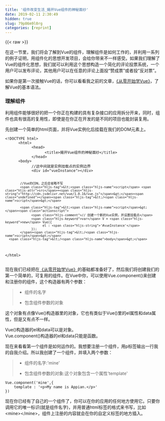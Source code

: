```yaml
---
title: '组件改变生活_揭开Vue组件的神秘面纱' 
date: 2019-02-11 2:30:49
hidden: true
slug: 79p86m9l0rg
categories: [reprint]
---
```


{{< raw >}}

                    
<p>在这一节里，我们将会了解到Vue的组件，理解组件是如何工作的，并利用一系列<br>的例子证明，用组件化的思想开发项目，会给你带来不一样感受。如果我们理解了Vue的组件化思想，我们就可以利用这个思想构造一个简化的评论投票系统，一个用户可以发布评论，其他用户可以在任意的评论上面投“赞成票”或者投“反对票”。</p>
<p>如果你是第一次接触Vue的话，你可以看看我之前的文章，<a href="https://segmentfault.com/a/1190000005041030">《从零开始学Vue》</a>，了解Vue的基本语法。</p>
<h3 id="articleHeader0">理解组件</h3>
<p>利用组件能够很好的把一个你正在构建的具有复杂接口的应用拆分开来，同时，组件也具有很高的复用性，即使是在你正在开发的是不同的项目也能封装复用。</p>
<p>先创建一个简单的html页面，并将Vue实例化后挂载在我们的DOM元素上。</p>
<div class="widget-codetool" style="display:none;">
      <div class="widget-codetool--inner">
      <span class="selectCode code-tool" data-toggle="tooltip" data-placement="top" title="" data-original-title="全选"></span>
      <span type="button" class="copyCode code-tool" data-toggle="tooltip" data-placement="top" data-clipboard-text="<!DOCTYPE html>
      <html>
            <head>
                  <title>揭开Vue组件的神秘面纱</title>
            </head>
      <body>
            //这中间就是实例挂载点的实例边界
            <div id=&quot;vueInstance&quot;></div>

            //Vue的CDN，之后会省略不写
            <script src=&quot;http://cdn.jsdelivr.net/vue/1.0.16/vue.js&quot;></script>

            <script>
                  // 创建一个新的Vue实例，并设置挂载点
                  var V = new Vue({
                        el : '#vueInstance'
                  });
            </script>
      </body>
</html>" title="" data-original-title="复制"></span>
      <span type="button" class="saveToNote code-tool" data-toggle="tooltip" data-placement="top" title="" data-original-title="放进笔记"></span>
      </div>
      </div><pre class="javascript hljs"><code class="js">&lt;!DOCTYPE html&gt;
      <span class="xml"><span class="hljs-tag">&lt;<span class="hljs-name">html</span>&gt;</span>
            <span class="hljs-tag">&lt;<span class="hljs-name">head</span>&gt;</span>
                  <span class="hljs-tag">&lt;<span class="hljs-name">title</span>&gt;</span>揭开Vue组件的神秘面纱<span class="hljs-tag">&lt;/<span class="hljs-name">title</span>&gt;</span>
            <span class="hljs-tag">&lt;/<span class="hljs-name">head</span>&gt;</span>
      <span class="hljs-tag">&lt;<span class="hljs-name">body</span>&gt;</span>
            //这中间就是实例挂载点的实例边界
            <span class="hljs-tag">&lt;<span class="hljs-name">div</span> <span class="hljs-attr">id</span>=<span class="hljs-string">"vueInstance"</span>&gt;</span><span class="hljs-tag">&lt;/<span class="hljs-name">div</span>&gt;</span>

            //Vue的CDN，之后会省略不写
            <span class="hljs-tag">&lt;<span class="hljs-name">script</span> <span class="hljs-attr">src</span>=<span class="hljs-string">"http://cdn.jsdelivr.net/vue/1.0.16/vue.js"</span>&gt;</span><span class="undefined"></span><span class="hljs-tag">&lt;/<span class="hljs-name">script</span>&gt;</span>

            <span class="hljs-tag">&lt;<span class="hljs-name">script</span>&gt;</span><span class="actionscript">
                  <span class="hljs-comment">// 创建一个新的Vue实例，并设置挂载点</span>
                  <span class="hljs-keyword">var</span> V = <span class="hljs-keyword">new</span> Vue({
                        el : <span class="hljs-string">'#vueInstance'</span>
                  });
            </span><span class="hljs-tag">&lt;/<span class="hljs-name">script</span>&gt;</span>
      <span class="hljs-tag">&lt;/<span class="hljs-name">body</span>&gt;</span>
<span class="hljs-tag">&lt;/<span class="hljs-name">html</span>&gt;</span></span></code></pre>
<p>现在我们已经把在<a href="https://segmentfault.com/a/1190000005041030" target="_blank">《从零开始学Vue》</a>的基础都准备好了，然后我们将创建我们的第一个简单的，可复用的组件。在Vue中你，可以使用Vue.component()来创建和注册你的组件，这个构造器有两个参数：</p>
<blockquote><ul>
<li><p>组件的名字</p></li>
<li><p>包含组件参数的对象</p></li>
</ul></blockquote>
<p>这个对象有点像Vue()构造器里的对象，它也有类似于Vue()里的el属性和data属性，但是又有点不一样。</p>
<p>Vue()构造器的el和data可以是对象。<br>Vue.component()构造器的el和data只能是函数。</p>
<p>现在来看看第一个组件是如何运作的。我想要注册一个组件，用p标签输出一行我的自我介绍。所以我创建了一个组件，并填入两个参数：</p>
<blockquote><ul>
<li><p>组件的名字:'mine'</p></li>
<li><p>包含组件参数的对象:这个对象包含一个属性'template'</p></li>
</ul></blockquote>
<div class="widget-codetool" style="display:none;">
      <div class="widget-codetool--inner">
      <span class="selectCode code-tool" data-toggle="tooltip" data-placement="top" title="" data-original-title="全选"></span>
      <span type="button" class="copyCode code-tool" data-toggle="tooltip" data-placement="top" data-clipboard-text="Vue.component('mine',{
    template : '<p>My name is Appian.</p>'
})" title="" data-original-title="复制"></span>
      <span type="button" class="saveToNote code-tool" data-toggle="tooltip" data-placement="top" title="" data-original-title="放进笔记"></span>
      </div>
      </div><pre class="javascript hljs"><code class="js">Vue.component(<span class="hljs-string">'mine'</span>,{
    <span class="hljs-attr">template</span> : <span class="hljs-string">'&lt;p&gt;My name is Appian.&lt;/p&gt;'</span>
})</code></pre>
<p>现在你已经有了自己的一个组件了，你可以在你的应用的任何地方使用它。只要你调用它的唯一标识(就是组件名字)，并用普通html标签的格式来书写，比如&lt;mine&gt;&lt;/mine&gt;，组件上注册的内容就会在你的自定义标签的地方插入。</p>
<div class="widget-codetool" style="display:none;">
      <div class="widget-codetool--inner">
      <span class="selectCode code-tool" data-toggle="tooltip" data-placement="top" title="" data-original-title="全选"></span>
      <span type="button" class="copyCode code-tool" data-toggle="tooltip" data-placement="top" data-clipboard-text=" <div id=&quot;vueInstance&quot;>
    <mine></mine>   //标识注册的内容会在这里插入
    <mine></mine>
    <mine></mine>   //重复插入注册内容
 </div>

 <script>
       Vue.component('mine',{   //这里就是注册的内容
           template : '<p>My name is Appian.</p>'
       });

       var V = new Vue({
             el : '#vueInstance'
       });
 </script>" title="" data-original-title="复制"></span>
      <span type="button" class="saveToNote code-tool" data-toggle="tooltip" data-placement="top" title="" data-original-title="放进笔记"></span>
      </div>
      </div><pre class="javascript hljs"><code class="js"> &lt;div id=<span class="hljs-string">"vueInstance"</span>&gt;
    <span class="xml"><span class="hljs-tag">&lt;<span class="hljs-name">mine</span>&gt;</span><span class="hljs-tag">&lt;/<span class="hljs-name">mine</span>&gt;</span></span>   <span class="hljs-comment">//标识注册的内容会在这里插入</span>
    &lt;mine&gt;<span class="xml"><span class="hljs-tag">&lt;/<span class="hljs-name">mine</span>&gt;</span></span>
    &lt;mine&gt;<span class="xml"><span class="hljs-tag">&lt;/<span class="hljs-name">mine</span>&gt;</span></span>   <span class="hljs-comment">//重复插入注册内容</span>
 &lt;<span class="hljs-regexp">/div&gt;

 &lt;script&gt;
       Vue.component('mine',{   /</span><span class="hljs-regexp">/这里就是注册的内容
           template : '&lt;p&gt;My name is Appian.&lt;/</span>p&gt;<span class="hljs-string">'
       });

       var V = new Vue({
             el : '</span>#vueInstance<span class="hljs-string">'
       });
 &lt;/script&gt;</span></code></pre>
<p>Vue使用模板Template来代替组件，并使自定义的唯一标识用html标签插入到DOM结构中去，使得html更加简洁、整齐和直观。</p>
<h3 id="articleHeader1">利用template标签处理复杂组件</h3>
<p>现在你可能会想，我写的组件怎么可能只有一行p标签？一行p标签还有必要组件这么麻烦吗？是的，组件是为了更复杂的封装复用而生的。所以，如果你只会Vue.component()构造器中的template属性定义html代码，利用字符串拼接拼出所有的代码，这样只会让你比用jq更加疲惫不堪。</p>
<p>为了避免上面的这种情况，所以我们可以用template标签（注意属性和标签是不一样的）来达到我们的目的。我们可以在页面的任何地方，定义template标签，并在template标签内，写好我们的模板。因为template标签在页面加载的时候不会渲染出来，只有在我们需要它的时候，这个标签内的内容才会被渲染出来。所以，你可以把template标签放在任何地方，并给它一个id，以便在组件注册的时候能够找到模板。</p>
<div class="widget-codetool" style="display:none;">
      <div class="widget-codetool--inner">
      <span class="selectCode code-tool" data-toggle="tooltip" data-placement="top" title="" data-original-title="全选"></span>
      <span type="button" class="copyCode code-tool" data-toggle="tooltip" data-placement="top" data-clipboard-text=" <div id=&quot;vueInstance&quot;>
    <mine></mine>   //标识注册的内容会在这里插入
 </div>

 <template id=&quot;mineTpl&quot;>
         <p>My name is Appian.</p>
         <button>点击没有任何事件</button>
 </template>

 <script>
       Vue.component('mine',{   //这里就是注册的内容
           template : '#mineTpl'
       });

       var V = new Vue({
             el : '#vueInstance'
       });
 </script>" title="" data-original-title="复制"></span>
      <span type="button" class="saveToNote code-tool" data-toggle="tooltip" data-placement="top" title="" data-original-title="放进笔记"></span>
      </div>
      </div><pre class="javascript hljs"><code class="js"> &lt;div id=<span class="hljs-string">"vueInstance"</span>&gt;
    <span class="xml"><span class="hljs-tag">&lt;<span class="hljs-name">mine</span>&gt;</span><span class="hljs-tag">&lt;/<span class="hljs-name">mine</span>&gt;</span></span>   <span class="hljs-comment">//标识注册的内容会在这里插入</span>
 &lt;<span class="hljs-regexp">/div&gt;

 &lt;template id="mineTpl"&gt;
         &lt;p&gt;My name is Appian.&lt;/</span>p&gt;
         <span class="xml"><span class="hljs-tag">&lt;<span class="hljs-name">button</span>&gt;</span>点击没有任何事件<span class="hljs-tag">&lt;/<span class="hljs-name">button</span>&gt;</span></span>
 &lt;<span class="hljs-regexp">/template&gt;

 &lt;script&gt;
       Vue.component('mine',{   /</span><span class="hljs-regexp">/这里就是注册的内容
           template : '#mineTpl'
       });

       var V = new Vue({
             el : '#vueInstance'
       });
 &lt;/</span>script&gt;</code></pre>
<p>我们现在已经可以利用这样的方法创建一个复杂的组件了。这样我们可能将复杂的代码进行功能分区之后组件化，用组件的思想避免代码一坨一坨的。组件化能够帮你更清晰的组织好你的模块，使你的组件更加vue化。</p>
<h3 id="articleHeader2">通过props向组件中传递数据</h3>
<p>每次创建组件实例的时候，这个实例都划分了自己的组件范围，这个范围导致了在这个组件区域内无法获得其父组件的数据。所以，Vue是如何处理父组件向子组件中传递数据的呢？答案是，通过props。</p>
<p>先看一个最简单，从父组件向子组件中传递data的例子。注册的mine组件是子组件，他希望从父组件那里得到‘city’这个数据的信息，所以在mine的构造器里增加了一个参数props，用来接收父组件传递过来的city的值。</p>
<div class="widget-codetool" style="display:none;">
      <div class="widget-codetool--inner">
      <span class="selectCode code-tool" data-toggle="tooltip" data-placement="top" title="" data-original-title="全选"></span>
      <span type="button" class="copyCode code-tool" data-toggle="tooltip" data-placement="top" data-clipboard-text="Vue.component('mine',{
    template : '<p>Appian is from "{{" city "}}".</p>',
    props : ['city']
});" title="" data-original-title="复制"></span>
      <span type="button" class="saveToNote code-tool" data-toggle="tooltip" data-placement="top" title="" data-original-title="放进笔记"></span>
      </div>
      </div><pre class="javascript hljs"><code class="js">Vue.component(<span class="hljs-string">'mine'</span>,{
    <span class="hljs-attr">template</span> : <span class="hljs-string">'&lt;p&gt;Appian is from "{{" city "}}".&lt;/p&gt;'</span>,
    <span class="hljs-attr">props</span> : [<span class="hljs-string">'city'</span>]
});</code></pre>
<p>上面的例子中，我们定义了props作为一个数组，所以props可以用来接收多个字段，而这些字段就是子组件期望从父组件那里得到的。</p>
<p>props不一定要是数组，也可以是对象。可以在对象中详细的定义很多props的限制条件。</p>
<div class="widget-codetool" style="display:none;">
      <div class="widget-codetool--inner">
      <span class="selectCode code-tool" data-toggle="tooltip" data-placement="top" title="" data-original-title="全选"></span>
      <span type="button" class="copyCode code-tool" data-toggle="tooltip" data-placement="top" data-clipboard-text="Vue.component('mine',{
    template : '<p>Appian is from "{{" city "}}".</p>',
    props : {
        city : {
            type : String,//定义字符串类型
            required : true,//该字段是必须的
            default : 'China'//设置默认值
        }
    }
});" title="" data-original-title="复制"></span>
      <span type="button" class="saveToNote code-tool" data-toggle="tooltip" data-placement="top" title="" data-original-title="放进笔记"></span>
      </div>
      </div><pre class="javascript hljs"><code class="js">Vue.component(<span class="hljs-string">'mine'</span>,{
    <span class="hljs-attr">template</span> : <span class="hljs-string">'&lt;p&gt;Appian is from "{{" city "}}".&lt;/p&gt;'</span>,
    <span class="hljs-attr">props</span> : {
        <span class="hljs-attr">city</span> : {
            <span class="hljs-attr">type</span> : <span class="hljs-built_in">String</span>,<span class="hljs-comment">//定义字符串类型</span>
            required : <span class="hljs-literal">true</span>,<span class="hljs-comment">//该字段是必须的</span>
            <span class="hljs-keyword">default</span> : <span class="hljs-string">'China'</span><span class="hljs-comment">//设置默认值</span>
        }
    }
});</code></pre>
<blockquote><p>我们不需要每次都将props的限制条件都写出来，因为在这个例子中的数据是一个很简单的字段，上例中只是为了完整展示props的对象表示方法，所以才展开来写的。</p></blockquote>
<p>那父组件那里又是怎么指派字段给子组件的呢？</p>
<div class="widget-codetool" style="display:none;">
      <div class="widget-codetool--inner">
      <span class="selectCode code-tool" data-toggle="tooltip" data-placement="top" title="" data-original-title="全选"></span>
      <span type="button" class="copyCode code-tool" data-toggle="tooltip" data-placement="top" data-clipboard-text="    <mine city=&quot;FuJian-YongAn&quot;></mine>" title="" data-original-title="复制"></span>
      <span type="button" class="saveToNote code-tool" data-toggle="tooltip" data-placement="top" title="" data-original-title="放进笔记"></span>
      </div>
      </div><pre class="javascript hljs"><code class="js" style="word-break: break-word; white-space: initial;">    &lt;mine city=<span class="hljs-string">"FuJian-YongAn"</span>&gt;<span class="xml"><span class="hljs-tag">&lt;/<span class="hljs-name">mine</span>&gt;</span></span></code></pre>
<p>这样直接在mine标签里面定义‘city’字段，就是父组件指派字段的方式之一。但是这样直接指派是很瞎的，我们需要的是动态变化的city，这个一会我们会说到的。</p>
<p>先简单介绍一下我们接下来要做的事。我们要假装我们正在搭一个博客，博客需要展示作者的基本信息，此时，我们可能会需要一些数据对象，可能是从数据库获得的，或者ajax请求到的，总之就是请求到了之后，将这个数据对象定义在父级的data中。并在html的template标签中准备渲染。</p>
<div class="widget-codetool" style="display:none;">
      <div class="widget-codetool--inner">
      <span class="selectCode code-tool" data-toggle="tooltip" data-placement="top" title="" data-original-title="全选"></span>
      <span type="button" class="copyCode code-tool" data-toggle="tooltip" data-placement="top" data-clipboard-text="<div id=&quot;vueInstance&quot;>
    <mine></mine> //标识注册的内容会在这里插入，之后也要展开来说！！！
</div>

<template id=&quot;mineTpl&quot;>
     <h1>"{{" name "}}"</h1>
     <h2>"{{" title "}}"</h2>
     <h3>"{{" city "}}"</h3>
     <p>"{{" content "}}"</p>
</template>

<script>
    //Vue.component()的构造在下文中展开来说！！！

    var V = new Vue({
         el : '#vueInstance',
         data : {
            name : 'Appian',
            title : 'This is a title',
            city : 'FuJian-XiaMen',
            content : 'There are some desc about Appians Blog'
         }
    });
</script>" title="" data-original-title="复制"></span>
      <span type="button" class="saveToNote code-tool" data-toggle="tooltip" data-placement="top" title="" data-original-title="放进笔记"></span>
      </div>
      </div><pre class="javascript hljs"><code class="js">&lt;div id=<span class="hljs-string">"vueInstance"</span>&gt;
    <span class="xml"><span class="hljs-tag">&lt;<span class="hljs-name">mine</span>&gt;</span><span class="hljs-tag">&lt;/<span class="hljs-name">mine</span>&gt;</span></span> <span class="hljs-comment">//标识注册的内容会在这里插入，之后也要展开来说！！！</span>
&lt;<span class="hljs-regexp">/div&gt;

&lt;template id="mineTpl"&gt;
     &lt;h1&gt;"{{" name "}}"&lt;/</span>h1&gt;
     <span class="xml"><span class="hljs-tag">&lt;<span class="hljs-name">h2</span>&gt;</span>"{{" title "}}"<span class="hljs-tag">&lt;/<span class="hljs-name">h2</span>&gt;</span></span>
     &lt;h3&gt;"{{" city "}}"&lt;<span class="hljs-regexp">/h3&gt;
     &lt;p&gt;"{{" content "}}"&lt;/</span>p&gt;
<span class="xml"><span class="hljs-tag">&lt;/<span class="hljs-name">template</span>&gt;</span></span>

&lt;script&gt;
    <span class="hljs-comment">//Vue.component()的构造在下文中展开来说！！！</span>

    <span class="hljs-keyword">var</span> V = <span class="hljs-keyword">new</span> Vue({
         <span class="hljs-attr">el</span> : <span class="hljs-string">'#vueInstance'</span>,
         <span class="hljs-attr">data</span> : {
            <span class="hljs-attr">name</span> : <span class="hljs-string">'Appian'</span>,
            <span class="hljs-attr">title</span> : <span class="hljs-string">'This is a title'</span>,
            <span class="hljs-attr">city</span> : <span class="hljs-string">'FuJian-XiaMen'</span>,
            <span class="hljs-attr">content</span> : <span class="hljs-string">'There are some desc about Appians Blog'</span>
         }
    });
<span class="xml"><span class="hljs-tag">&lt;/<span class="hljs-name">script</span>&gt;</span></span></code></pre>
<p>准备好模板渲染之后，当然也要注册mine的构造器Vue.component()。除了基本的绑定模板id（#mineTpl）之外，还需要指定这个子组件想要的数据的字段名，并把期望得到的4个字段写在props中。</p>
<div class="widget-codetool" style="display:none;">
      <div class="widget-codetool--inner">
      <span class="selectCode code-tool" data-toggle="tooltip" data-placement="top" title="" data-original-title="全选"></span>
      <span type="button" class="copyCode code-tool" data-toggle="tooltip" data-placement="top" data-clipboard-text="Vue.component('mine',{
   template : '#mineTpl',
   props : ['name','title','city','content']
});" title="" data-original-title="复制"></span>
      <span type="button" class="saveToNote code-tool" data-toggle="tooltip" data-placement="top" title="" data-original-title="放进笔记"></span>
      </div>
      </div><pre class="javascript hljs"><code class="js">Vue.component(<span class="hljs-string">'mine'</span>,{
   <span class="hljs-attr">template</span> : <span class="hljs-string">'#mineTpl'</span>,
   <span class="hljs-attr">props</span> : [<span class="hljs-string">'name'</span>,<span class="hljs-string">'title'</span>,<span class="hljs-string">'city'</span>,<span class="hljs-string">'content'</span>]
});</code></pre>
<p>这样我们就能告诉父级，子组件需要的字段是哪些。接下来父级就可以指派字段的值给子组件了。前面的city字段是写死的，现在这里绑定的字段就是动态绑定的。</p>
<div class="widget-codetool" style="display:none;">
      <div class="widget-codetool--inner">
      <span class="selectCode code-tool" data-toggle="tooltip" data-placement="top" title="" data-original-title="全选"></span>
      <span type="button" class="copyCode code-tool" data-toggle="tooltip" data-placement="top" data-clipboard-text="<mine :name='name'
      :title='title'
      :city='city'
      :content='content'
  ></mine>" title="" data-original-title="复制"></span>
      <span type="button" class="saveToNote code-tool" data-toggle="tooltip" data-placement="top" title="" data-original-title="放进笔记"></span>
      </div>
      </div><pre class="javascript hljs"><code class="js">&lt;mine :name=<span class="hljs-string">'name'</span>
      :title=<span class="hljs-string">'title'</span>
      :city=<span class="hljs-string">'city'</span>
      :content=<span class="hljs-string">'content'</span>
  &gt;<span class="xml"><span class="hljs-tag">&lt;/<span class="hljs-name">mine</span>&gt;</span></span></code></pre>
<blockquote>
<p>等号左右两边的字段名称可以不一样。<br>等号左边的字段名，是指在子组件的props中声明的名字。在html写成肉串式，但是在props中写成驼峰式。<br>等号右边的字段名，是指在父级里定义的字段的名字。</p>
<p>‘:’是‘v-bind’的缩写</p>
</blockquote>
<p>这样就能把父组件的4个字段绑定到子组件上。现在，只要父组件指派的字段的值一发生改变，子组件的值也会发生相应的改变。</p>
<h3 id="articleHeader3">构建一个简易评论社区系统</h3>
<p>现在就可以利用前面学到的内容，搭建一个简易的评论社区系统，样式什么的先不管，只讲究js的具体实现。</p>
<ul>
<li><p>创建一个新的Vue实例</p></li>
<li><p>给实例挂载一个div（#vueInstance）</p></li>
<li><p>定义数据，然后渲染。</p></li>
</ul>
<div class="widget-codetool" style="display:none;">
      <div class="widget-codetool--inner">
      <span class="selectCode code-tool" data-toggle="tooltip" data-placement="top" title="" data-original-title="全选"></span>
      <span type="button" class="copyCode code-tool" data-toggle="tooltip" data-placement="top" data-clipboard-text="<div id=&quot;vueInstance&quot;>
    <div class=&quot;container&quot;>
        <ul>
           //这里即将渲染出评论的投票列表
        </ul>
    </div>
</div>

<template id=&quot;postTpl&quot;>
     <li>
         <i class=&quot;up&quot;>我支持</i>
         <span>票数： "{{" post.votes "}}"</span>
         <i class=&quot;down&quot;>我反对</i>
         <a>话题： "{{" post.title "}}"</a>
       </li>
</template>


<script>
    //Vue.component()的构造在下文中展开来说！！！

    var V = new Vue({
         el : '#vueInstance',
         data : {
             posts: [{
                title: '请大大多多为我投票，我给大家发红包',
                votes: 15
             },{
                title: '投我准没错',
                votes: 53
             },{
                title: '不要投给我楼上的',
                votes: 10
             }]
         }
    });
</script>" title="" data-original-title="复制"></span>
      <span type="button" class="saveToNote code-tool" data-toggle="tooltip" data-placement="top" title="" data-original-title="放进笔记"></span>
      </div>
      </div><pre class="javascript hljs"><code class="js">&lt;div id=<span class="hljs-string">"vueInstance"</span>&gt;
    <span class="xml"><span class="hljs-tag">&lt;<span class="hljs-name">div</span> <span class="hljs-attr">class</span>=<span class="hljs-string">"container"</span>&gt;</span>
        <span class="hljs-tag">&lt;<span class="hljs-name">ul</span>&gt;</span>
           //这里即将渲染出评论的投票列表
        <span class="hljs-tag">&lt;/<span class="hljs-name">ul</span>&gt;</span>
    <span class="hljs-tag">&lt;/<span class="hljs-name">div</span>&gt;</span></span>
&lt;<span class="hljs-regexp">/div&gt;

&lt;template id="postTpl"&gt;
     &lt;li&gt;
         &lt;i class="up"&gt;我支持&lt;/i</span>&gt;
         <span class="xml"><span class="hljs-tag">&lt;<span class="hljs-name">span</span>&gt;</span>票数： "{{" post.votes "}}"<span class="hljs-tag">&lt;/<span class="hljs-name">span</span>&gt;</span></span>
         &lt;i <span class="hljs-class"><span class="hljs-keyword">class</span></span>=<span class="hljs-string">"down"</span>&gt;我反对&lt;<span class="hljs-regexp">/i&gt;
         &lt;a&gt;话题： "{{" post.title "}}"&lt;/</span>a&gt;
       <span class="xml"><span class="hljs-tag">&lt;/<span class="hljs-name">li</span>&gt;</span></span>
&lt;<span class="hljs-regexp">/template&gt;


&lt;script&gt;
    /</span><span class="hljs-regexp">/Vue.component()的构造在下文中展开来说！！！

    var V = new Vue({
         el : '#vueInstance',
         data : {
             posts: [{
                title: '请大大多多为我投票，我给大家发红包',
                votes: 15
             },{
                title: '投我准没错',
                votes: 53
             },{
                title: '不要投给我楼上的',
                votes: 10
             }]
         }
    });
&lt;/</span>script&gt;</code></pre>
<p>现在先构造好数据，有投票的话题和投票人数。然后再构造好模板（template标签），这个模板值用来渲染单个话题。模板里有除了渲染话题和投票人数，还有两个按钮，用来投赞成票或者反对票。之后我们只需要在html循环模板，然后就能多次插入模板，渲染成列表。当然也可以在模板里渲染好列表再一次插入。我们先用前一种方法。</p>
<p>不管css的样式问题，现在就可以开始注册Vue.component()构造器了，以便我们渲染页面。我们在注册的时候要明确，我注册的子组件需要的props是父级的posts数组中的一个元素对象post。所以我们应该这样注册：</p>
<div class="widget-codetool" style="display:none;">
      <div class="widget-codetool--inner">
      <span class="selectCode code-tool" data-toggle="tooltip" data-placement="top" title="" data-original-title="全选"></span>
      <span type="button" class="copyCode code-tool" data-toggle="tooltip" data-placement="top" data-clipboard-text="Vue.component('post',{
    template : '#postTpl',
    props : ['post']
});" title="" data-original-title="复制"></span>
      <span type="button" class="saveToNote code-tool" data-toggle="tooltip" data-placement="top" title="" data-original-title="放进笔记"></span>
      </div>
      </div><pre class="javascript hljs"><code class="js">Vue.component(<span class="hljs-string">'post'</span>,{
    <span class="hljs-attr">template</span> : <span class="hljs-string">'#postTpl'</span>,
    <span class="hljs-attr">props</span> : [<span class="hljs-string">'post'</span>]
});</code></pre>
<p>然后我们使用自定义的&lt;post&gt;标签插入在html中去。</p>
<div class="widget-codetool" style="display:none;">
      <div class="widget-codetool--inner">
      <span class="selectCode code-tool" data-toggle="tooltip" data-placement="top" title="" data-original-title="全选"></span>
      <span type="button" class="copyCode code-tool" data-toggle="tooltip" data-placement="top" data-clipboard-text="<div id=&quot;vueInstance&quot;>
    <div class=&quot;container&quot;>
        <ul>
           <post v-for=&quot;post in posts&quot; :post=&quot;post&quot;></post>
        </ul>
    </div>
</div>" title="" data-original-title="复制"></span>
      <span type="button" class="saveToNote code-tool" data-toggle="tooltip" data-placement="top" title="" data-original-title="放进笔记"></span>
      </div>
      </div><pre class="javascript hljs"><code class="js">&lt;div id=<span class="hljs-string">"vueInstance"</span>&gt;
    <span class="xml"><span class="hljs-tag">&lt;<span class="hljs-name">div</span> <span class="hljs-attr">class</span>=<span class="hljs-string">"container"</span>&gt;</span>
        <span class="hljs-tag">&lt;<span class="hljs-name">ul</span>&gt;</span>
           <span class="hljs-tag">&lt;<span class="hljs-name">post</span> <span class="hljs-attr">v-for</span>=<span class="hljs-string">"post in posts"</span> <span class="hljs-attr">:post</span>=<span class="hljs-string">"post"</span>&gt;</span><span class="hljs-tag">&lt;/<span class="hljs-name">post</span>&gt;</span>
        <span class="hljs-tag">&lt;/<span class="hljs-name">ul</span>&gt;</span>
    <span class="hljs-tag">&lt;/<span class="hljs-name">div</span>&gt;</span></span>
&lt;<span class="hljs-regexp">/div&gt;</span></code></pre>
<p>这样我们就已经完成了循环输出posts数组了。因为我们把数组的元素指派给了子组件，所以子组件就可以渲染title和vote。接下来要做的就是增加“赞成”和“反对”按钮的逻辑代码，并我们需要对投票状态进行锁定，就是如果我们投了某个话题的赞成票就不能再投该话题的反对票，反之亦然。<br>所以让我们开始在模板里面定义点击事件吧，投赞成票的事件叫做“upvote”，投反对票的事件叫做“downvote”。</p>
<div class="widget-codetool" style="display:none;">
      <div class="widget-codetool--inner">
      <span class="selectCode code-tool" data-toggle="tooltip" data-placement="top" title="" data-original-title="全选"></span>
      <span type="button" class="copyCode code-tool" data-toggle="tooltip" data-placement="top" data-clipboard-text="<template id=&quot;postTpl&quot;>
     <li>
         <i class=&quot;up&quot; @click=&quot;upvote&quot;>我支持</i>
         <span>票数： "{{" post.votes "}}"</span>
         <i class=&quot;down&quot; @click=&quot;downvote&quot;>我反对</i>
         <a>话题： "{{" post.title "}}"</a>
       </li>
</template>" title="" data-original-title="复制"></span>
      <span type="button" class="saveToNote code-tool" data-toggle="tooltip" data-placement="top" title="" data-original-title="放进笔记"></span>
      </div>
      </div><pre class="javascript hljs"><code class="js">&lt;template id=<span class="hljs-string">"postTpl"</span>&gt;
     <span class="xml"><span class="hljs-tag">&lt;<span class="hljs-name">li</span>&gt;</span>
         <span class="hljs-tag">&lt;<span class="hljs-name">i</span> <span class="hljs-attr">class</span>=<span class="hljs-string">"up"</span> @<span class="hljs-attr">click</span>=<span class="hljs-string">"upvote"</span>&gt;</span>我支持<span class="hljs-tag">&lt;/<span class="hljs-name">i</span>&gt;</span>
         <span class="hljs-tag">&lt;<span class="hljs-name">span</span>&gt;</span>票数： "{{" post.votes "}}"<span class="hljs-tag">&lt;/<span class="hljs-name">span</span>&gt;</span>
         <span class="hljs-tag">&lt;<span class="hljs-name">i</span> <span class="hljs-attr">class</span>=<span class="hljs-string">"down"</span> @<span class="hljs-attr">click</span>=<span class="hljs-string">"downvote"</span>&gt;</span>我反对<span class="hljs-tag">&lt;/<span class="hljs-name">i</span>&gt;</span>
         <span class="hljs-tag">&lt;<span class="hljs-name">a</span>&gt;</span>话题： "{{" post.title "}}"<span class="hljs-tag">&lt;/<span class="hljs-name">a</span>&gt;</span>
       <span class="hljs-tag">&lt;/<span class="hljs-name">li</span>&gt;</span></span>
&lt;<span class="hljs-regexp">/template&gt;</span></code></pre>
<div class="widget-codetool" style="display:none;">
      <div class="widget-codetool--inner">
      <span class="selectCode code-tool" data-toggle="tooltip" data-placement="top" title="" data-original-title="全选"></span>
      <span type="button" class="copyCode code-tool" data-toggle="tooltip" data-placement="top" data-clipboard-text="Vue.component('post',{
    template : '#postTpl',
    props : ['post'],
    data : function (){
        return {  //data必须为function，定义投票状态
            upvoted: false,
            downvoted: false
        }
    },
    methods : {
        upvote : function() { //点击赞成的事件
            this.upvoted = !this.upvoted;
            this.downvoted = false;
        },
        downvote: function() { //点击反对的事件
            this.downvoted = !this.downvoted;
            this.upvoted = false;
        }
    }
});" title="" data-original-title="复制"></span>
      <span type="button" class="saveToNote code-tool" data-toggle="tooltip" data-placement="top" title="" data-original-title="放进笔记"></span>
      </div>
      </div><pre class="javascript hljs"><code class="js">Vue.component(<span class="hljs-string">'post'</span>,{
    <span class="hljs-attr">template</span> : <span class="hljs-string">'#postTpl'</span>,
    <span class="hljs-attr">props</span> : [<span class="hljs-string">'post'</span>],
    <span class="hljs-attr">data</span> : <span class="hljs-function"><span class="hljs-keyword">function</span> (<span class="hljs-params"></span>)</span>{
        <span class="hljs-keyword">return</span> {  <span class="hljs-comment">//data必须为function，定义投票状态</span>
            upvoted: <span class="hljs-literal">false</span>,
            <span class="hljs-attr">downvoted</span>: <span class="hljs-literal">false</span>
        }
    },
    <span class="hljs-attr">methods</span> : {
        <span class="hljs-attr">upvote</span> : <span class="hljs-function"><span class="hljs-keyword">function</span>(<span class="hljs-params"></span>) </span>{ <span class="hljs-comment">//点击赞成的事件</span>
            <span class="hljs-keyword">this</span>.upvoted = !<span class="hljs-keyword">this</span>.upvoted;
            <span class="hljs-keyword">this</span>.downvoted = <span class="hljs-literal">false</span>;
        },
        <span class="hljs-attr">downvote</span>: <span class="hljs-function"><span class="hljs-keyword">function</span>(<span class="hljs-params"></span>) </span>{ <span class="hljs-comment">//点击反对的事件</span>
            <span class="hljs-keyword">this</span>.downvoted = !<span class="hljs-keyword">this</span>.downvoted;
            <span class="hljs-keyword">this</span>.upvoted = <span class="hljs-literal">false</span>;
        }
    }
});</code></pre>
<blockquote><p>注意，data里面的两个布尔值的定义是作为一个函数的返回值定义的。那是因为我们想要给每一个组件都设置一个是否投票的状态。<br>（还记得之前我说过，这次的列表渲染是循环渲染多个模板，每个模板都只是一个话题的相关信息，而现在在组件中定义的data：upvoted和downvoted，也是专属于某个模板的。）<br>这样我们如果投了某个话题的赞成票，并不会影响剩下话题的投票情况。</p></blockquote>
<p>接下来已经完成了点击事件的状态控制，那么点击“赞成”和“反对”会导致话题的票数发生变化。这个时候我们可以利用之前的教程中学过的computed属性进行计算。</p>
<blockquote><p>组件也有computed属性哦~</p></blockquote>
<div class="widget-codetool" style="display:none;">
      <div class="widget-codetool--inner">
      <span class="selectCode code-tool" data-toggle="tooltip" data-placement="top" title="" data-original-title="全选"></span>
      <span type="button" class="copyCode code-tool" data-toggle="tooltip" data-placement="top" data-clipboard-text="Vue.component('post',{
    template : '#postTpl',
    props : ['post'],
    data : function (){ //同上，略 },
    methods : {  //同上，略 },
    computed: {  //重点部分
        votes: function () {
            if (this.upvoted) {
                return this.post.votes + 1;
            } else if (this.downvoted) {
                return this.post.votes - 1;
            } else {
                return this.post.votes;
            }
        }
    }
});" title="" data-original-title="复制"></span>
      <span type="button" class="saveToNote code-tool" data-toggle="tooltip" data-placement="top" title="" data-original-title="放进笔记"></span>
      </div>
      </div><pre class="javascript hljs"><code class="js">Vue.component(<span class="hljs-string">'post'</span>,{
    <span class="hljs-attr">template</span> : <span class="hljs-string">'#postTpl'</span>,
    <span class="hljs-attr">props</span> : [<span class="hljs-string">'post'</span>],
    <span class="hljs-attr">data</span> : <span class="hljs-function"><span class="hljs-keyword">function</span> (<span class="hljs-params"></span>)</span>{ <span class="hljs-comment">//同上，略 },</span>
    methods : {  <span class="hljs-comment">//同上，略 },</span>
    computed: {  <span class="hljs-comment">//重点部分</span>
        votes: <span class="hljs-function"><span class="hljs-keyword">function</span> (<span class="hljs-params"></span>) </span>{
            <span class="hljs-keyword">if</span> (<span class="hljs-keyword">this</span>.upvoted) {
                <span class="hljs-keyword">return</span> <span class="hljs-keyword">this</span>.post.votes + <span class="hljs-number">1</span>;
            } <span class="hljs-keyword">else</span> <span class="hljs-keyword">if</span> (<span class="hljs-keyword">this</span>.downvoted) {
                <span class="hljs-keyword">return</span> <span class="hljs-keyword">this</span>.post.votes - <span class="hljs-number">1</span>;
            } <span class="hljs-keyword">else</span> {
                <span class="hljs-keyword">return</span> <span class="hljs-keyword">this</span>.post.votes;
            }
        }
    }
});</code></pre>
<p>到此为止，应该组件中的逻辑处理差不多完成了，现在要做的就是让我们在组件中修改的投票人数，能够在模板中渲染出来。因为我们现在的votes的值是在子组件中修改的，而一开始渲染的时候，我们的votes只是一味的接受父级传过来的值，所以，现在要把修改的值显示在模板上。<br>所以模板变成了这样:</p>
<div class="widget-codetool" style="display:none;">
      <div class="widget-codetool--inner">
      <span class="selectCode code-tool" data-toggle="tooltip" data-placement="top" title="" data-original-title="全选"></span>
      <span type="button" class="copyCode code-tool" data-toggle="tooltip" data-placement="top" data-clipboard-text="<template id=&quot;postTpl&quot;>
     <li>
         <i class=&quot;up&quot; @click=&quot;upvote&quot;>我支持</i>
         <span>票数： "{{" votes "}}"</span>
         <i class=&quot;down&quot; @click=&quot;downvote&quot;>我反对</i>
         <a>话题： "{{" post.title "}}"</a>
       </li>
</template>" title="" data-original-title="复制"></span>
      <span type="button" class="saveToNote code-tool" data-toggle="tooltip" data-placement="top" title="" data-original-title="放进笔记"></span>
      </div>
      </div><pre class="javascript hljs"><code class="js">&lt;template id=<span class="hljs-string">"postTpl"</span>&gt;
     <span class="xml"><span class="hljs-tag">&lt;<span class="hljs-name">li</span>&gt;</span>
         <span class="hljs-tag">&lt;<span class="hljs-name">i</span> <span class="hljs-attr">class</span>=<span class="hljs-string">"up"</span> @<span class="hljs-attr">click</span>=<span class="hljs-string">"upvote"</span>&gt;</span>我支持<span class="hljs-tag">&lt;/<span class="hljs-name">i</span>&gt;</span>
         <span class="hljs-tag">&lt;<span class="hljs-name">span</span>&gt;</span>票数： "{{" votes "}}"<span class="hljs-tag">&lt;/<span class="hljs-name">span</span>&gt;</span>
         <span class="hljs-tag">&lt;<span class="hljs-name">i</span> <span class="hljs-attr">class</span>=<span class="hljs-string">"down"</span> @<span class="hljs-attr">click</span>=<span class="hljs-string">"downvote"</span>&gt;</span>我反对<span class="hljs-tag">&lt;/<span class="hljs-name">i</span>&gt;</span>
         <span class="hljs-tag">&lt;<span class="hljs-name">a</span>&gt;</span>话题： "{{" post.title "}}"<span class="hljs-tag">&lt;/<span class="hljs-name">a</span>&gt;</span>
       <span class="hljs-tag">&lt;/<span class="hljs-name">li</span>&gt;</span></span>
&lt;<span class="hljs-regexp">/template&gt;</span></code></pre>
<p>现在我们的投票系统已经基本完成了。我们可能会希望我们的投票系统好看一点，直观一点。所以我们可以在按钮上绑定一些样式。比如当用户已经投了某个话题的赞成票或者反对票，就让这个按钮变成橙色。</p>
<div class="widget-codetool" style="display:none;">
      <div class="widget-codetool--inner">
      <span class="selectCode code-tool" data-toggle="tooltip" data-placement="top" title="" data-original-title="全选"></span>
      <span type="button" class="copyCode code-tool" data-toggle="tooltip" data-placement="top" data-clipboard-text=".disabled {
    color : orange;
}" title="" data-original-title="复制"></span>
      <span type="button" class="saveToNote code-tool" data-toggle="tooltip" data-placement="top" title="" data-original-title="放进笔记"></span>
      </div>
      </div><pre class="javascript hljs"><code class="js">.disabled {
    <span class="hljs-attr">color</span> : orange;
}</code></pre>
<p>Vue是利用v-bind:class来进行样式绑定的，可以简写成一个‘:’。其绑定的内容是一个对象，对象里面是class的名字和class对应的状态。<br><a href="http://cn.vuejs.org/guide/class-and-style.html" rel="nofollow noreferrer" target="_blank">了解更多样式绑定的信息点这里</a></p>
<div class="widget-codetool" style="display:none;">
      <div class="widget-codetool--inner">
      <span class="selectCode code-tool" data-toggle="tooltip" data-placement="top" title="" data-original-title="全选"></span>
      <span type="button" class="copyCode code-tool" data-toggle="tooltip" data-placement="top" data-clipboard-text="<template id=&quot;postTpl&quot;>
     <li>
         <i class=&quot;up&quot; @click=&quot;upvote&quot; :class=&quot;{disabled: upvoted}&quot;>我支持</i>
         <span>票数： "{{" votes "}}"</span>
         <i class=&quot;down&quot; @click=&quot;downvote&quot; :class=&quot;{disabled: downvoted}&quot;>我反对</i>
         <a>话题： "{{" post.title "}}"</a>
       </li>
</template>" title="" data-original-title="复制"></span>
      <span type="button" class="saveToNote code-tool" data-toggle="tooltip" data-placement="top" title="" data-original-title="放进笔记"></span>
      </div>
      </div><pre class="javascript hljs"><code class="js">&lt;template id=<span class="hljs-string">"postTpl"</span>&gt;
     <span class="xml"><span class="hljs-tag">&lt;<span class="hljs-name">li</span>&gt;</span>
         <span class="hljs-tag">&lt;<span class="hljs-name">i</span> <span class="hljs-attr">class</span>=<span class="hljs-string">"up"</span> @<span class="hljs-attr">click</span>=<span class="hljs-string">"upvote"</span> <span class="hljs-attr">:class</span>=<span class="hljs-string">"{disabled: upvoted}"</span>&gt;</span>我支持<span class="hljs-tag">&lt;/<span class="hljs-name">i</span>&gt;</span>
         <span class="hljs-tag">&lt;<span class="hljs-name">span</span>&gt;</span>票数： "{{" votes "}}"<span class="hljs-tag">&lt;/<span class="hljs-name">span</span>&gt;</span>
         <span class="hljs-tag">&lt;<span class="hljs-name">i</span> <span class="hljs-attr">class</span>=<span class="hljs-string">"down"</span> @<span class="hljs-attr">click</span>=<span class="hljs-string">"downvote"</span> <span class="hljs-attr">:class</span>=<span class="hljs-string">"{disabled: downvoted}"</span>&gt;</span>我反对<span class="hljs-tag">&lt;/<span class="hljs-name">i</span>&gt;</span>
         <span class="hljs-tag">&lt;<span class="hljs-name">a</span>&gt;</span>话题： "{{" post.title "}}"<span class="hljs-tag">&lt;/<span class="hljs-name">a</span>&gt;</span>
       <span class="hljs-tag">&lt;/<span class="hljs-name">li</span>&gt;</span></span>
&lt;<span class="hljs-regexp">/template&gt;</span></code></pre>
<p>如果我们点击了某个话题的赞成按钮，则它的upvoted就会变成true，则disabled的样式就绑定到赞成按钮上去。如果点了该话题的反对按钮，则它的upvoted就会变成false，则disabled就不会绑定到赞成按钮上。以上就是模板最终的样子。</p>
<h3 id="articleHeader4">组件的复用性的利用</h3>
<p>我们已经利用了我们对Vue的基本语法还有一些组件的基本操作，建立起了一个基本的话题投票系统。在教程的最后一部分，我们将看看，我们应该如何将这个投票系统组件进行复用。</p>
<p>复用的关键在于组件的命名，让你的命名能够复用。至少你在构建你的组件的时候，你要问自己，“是否其他地方也能用到这个组件？”</p>
<p>比如，在上面的例子中，posts的意思是，这个数据是从ajax的post请求过来的数据，为了便于理解，才取名为posts，为了让自己的组件名字一看就知道关联，所以把模板的id定义为#postTpl，tpl是template的简写，自定义标签的命名也是post。总之，就是这样的细节，不仅方便自己阅读，也方便其他人阅读你的代码。</p>
<p>现在我们的评论系统需要增加一个功能，就是增加一个发布评论的功能。就是增加了一个发布评论的区域（#commentBox）。</p>
<div class="widget-codetool" style="display:none;">
      <div class="widget-codetool--inner">
      <span class="selectCode code-tool" data-toggle="tooltip" data-placement="top" title="" data-original-title="全选"></span>
      <span type="button" class="copyCode code-tool" data-toggle="tooltip" data-placement="top" data-clipboard-text="<div id=&quot;vueInstance&quot;>
    <div class=&quot;container&quot;>
        <ul>
           <post v-for=&quot;post in posts&quot; :post=&quot;post&quot;></post>
        </ul>

        <div id=&quot;commentBox&quot;>
            请输入评论内容并提交：
            <input type=&quot;text&quot; v-model=&quot;comment&quot; @keyup.enter=&quot;postComment&quot;>
            <button @click=&quot;postComment&quot;>提交评论</button>
        </div>
    </div>
</div>

//模板渲染不变

<script>
//Vue.component()的注册不变。

var V = new Vue({
     el : '#vueInstance',
     data : {
         posts: [{
            title: '请大大多多为我投票，我给大家发红包',
            votes: 15
         },{
            title: '投我准没错',
            votes: 53
         },{
            title: '不要投给我楼上的',
            votes: 10
         }],
          comment: ''
     },
     methods: {
         postComment: function() {
             this.posts.push({
               title: this.comment,
               votes: 0
             })
             this.comment = '';
         }
     }
});
</script>" title="" data-original-title="复制"></span>
      <span type="button" class="saveToNote code-tool" data-toggle="tooltip" data-placement="top" title="" data-original-title="放进笔记"></span>
      </div>
      </div><pre class="javascript hljs"><code class="js">&lt;div id=<span class="hljs-string">"vueInstance"</span>&gt;
    <span class="xml"><span class="hljs-tag">&lt;<span class="hljs-name">div</span> <span class="hljs-attr">class</span>=<span class="hljs-string">"container"</span>&gt;</span>
        <span class="hljs-tag">&lt;<span class="hljs-name">ul</span>&gt;</span>
           <span class="hljs-tag">&lt;<span class="hljs-name">post</span> <span class="hljs-attr">v-for</span>=<span class="hljs-string">"post in posts"</span> <span class="hljs-attr">:post</span>=<span class="hljs-string">"post"</span>&gt;</span><span class="hljs-tag">&lt;/<span class="hljs-name">post</span>&gt;</span>
        <span class="hljs-tag">&lt;/<span class="hljs-name">ul</span>&gt;</span>

        <span class="hljs-tag">&lt;<span class="hljs-name">div</span> <span class="hljs-attr">id</span>=<span class="hljs-string">"commentBox"</span>&gt;</span>
            请输入评论内容并提交：
            <span class="hljs-tag">&lt;<span class="hljs-name">input</span> <span class="hljs-attr">type</span>=<span class="hljs-string">"text"</span> <span class="hljs-attr">v-model</span>=<span class="hljs-string">"comment"</span> @<span class="hljs-attr">keyup.enter</span>=<span class="hljs-string">"postComment"</span>&gt;</span>
            <span class="hljs-tag">&lt;<span class="hljs-name">button</span> @<span class="hljs-attr">click</span>=<span class="hljs-string">"postComment"</span>&gt;</span>提交评论<span class="hljs-tag">&lt;/<span class="hljs-name">button</span>&gt;</span>
        <span class="hljs-tag">&lt;/<span class="hljs-name">div</span>&gt;</span>
    <span class="hljs-tag">&lt;/<span class="hljs-name">div</span>&gt;</span>
<span class="hljs-tag">&lt;/<span class="hljs-name">div</span>&gt;</span></span>

<span class="hljs-comment">//模板渲染不变</span>

&lt;script&gt;
<span class="hljs-comment">//Vue.component()的注册不变。</span>

<span class="hljs-keyword">var</span> V = <span class="hljs-keyword">new</span> Vue({
     <span class="hljs-attr">el</span> : <span class="hljs-string">'#vueInstance'</span>,
     <span class="hljs-attr">data</span> : {
         <span class="hljs-attr">posts</span>: [{
            <span class="hljs-attr">title</span>: <span class="hljs-string">'请大大多多为我投票，我给大家发红包'</span>,
            <span class="hljs-attr">votes</span>: <span class="hljs-number">15</span>
         },{
            <span class="hljs-attr">title</span>: <span class="hljs-string">'投我准没错'</span>,
            <span class="hljs-attr">votes</span>: <span class="hljs-number">53</span>
         },{
            <span class="hljs-attr">title</span>: <span class="hljs-string">'不要投给我楼上的'</span>,
            <span class="hljs-attr">votes</span>: <span class="hljs-number">10</span>
         }],
          <span class="hljs-attr">comment</span>: <span class="hljs-string">''</span>
     },
     <span class="hljs-attr">methods</span>: {
         <span class="hljs-attr">postComment</span>: <span class="hljs-function"><span class="hljs-keyword">function</span>(<span class="hljs-params"></span>) </span>{
             <span class="hljs-keyword">this</span>.posts.push({
               <span class="hljs-attr">title</span>: <span class="hljs-keyword">this</span>.comment,
               <span class="hljs-attr">votes</span>: <span class="hljs-number">0</span>
             })
             <span class="hljs-keyword">this</span>.comment = <span class="hljs-string">''</span>;
         }
     }
});
<span class="xml"><span class="hljs-tag">&lt;/<span class="hljs-name">script</span>&gt;</span></span></code></pre>
<p>输入框用v-model绑定了comment字段，为了无论用户输入什么，在提交的时候都能获得他输入的值。当用户按回车或者点击提交按钮的时候都会触发postComment方法。这里的事件绑定一个是用的回车事件 @keyup.enter，还有一个点击事件@click。postComment方法就是把话题和投票为0的对象push进posts数组中去，Vue会将新的模板自动渲染出来。</p>
<p>这样一个可复用的组件就构造完成了，组件化会节省开发者的很多时间。组件是否复用，也要结合开发的实际需求而定。</p>
<h3 id="articleHeader5">后记</h3>
<p>到此为止，你就已经能够掌握了Vue的组件的基本使用，组件通过props向下传递数据，通过使用&lt;template&gt;标签来构造模板。我们在上文中利用构建了一个评论发布投票系统来说明了组件的用法，并且简单介绍了如何复用。</p>
<blockquote><ul>
<li><p>利用 props，子组件可以定义需要父级传递的字段</p></li>
<li><p>利用 'v-bind:' 或 ':' 在自定义标签的地方绑定父级指派的字段</p></li>
<li><p>组件的 data 和 el 必须定义为function</p></li>
<li><p>不要忘记，还是需要将Vue实例化，才能使用组件。</p></li>
</ul></blockquote>
<p><a href="https://github.com/AppianZ/Close2Vue" rel="nofollow noreferrer" target="_blank">github地址</a><br><a href="https://github.com/AppianZ/Close2Vue" rel="nofollow noreferrer" target="_blank">https://github.com/AppianZ/Close2Vue</a></p>
<p>推荐一个Vue交流群：364912432</p>

                
{{< /raw >}}

# 版权声明
本文资源来源互联网，仅供学习研究使用，版权归该资源的合法拥有者所有，

本文仅用于学习、研究和交流目的。转载请注明出处、完整链接以及原作者。

原作者若认为本站侵犯了您的版权，请联系我们，我们会立即删除！

## 原文标题
组件改变生活_揭开Vue组件的神秘面纱

## 原文链接
[https://segmentfault.com/a/1190000005045219](https://segmentfault.com/a/1190000005045219)


